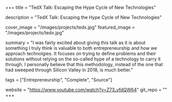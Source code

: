 +++
title = "TedX Talk: Escaping the Hype Cycle of New Technologies"

description = "TedX Talk: Escaping the Hype Cycle of New Technologies"

cover_image = "/images/projects/tedx.jpg"
featured_image = "/images/projects/tedx.jpg"

summary = "I was fairly excited about giving this talk as it is about something I truly think is valuable to both entrepreneurship and how we approach technolgies. It focuses on trying to define problems and their solutions without relying on the so-called hype of a technology to carry it through. I personally believe that this methodology, instead of the one that had sweeped through Silicon Valley in 2018, is much better."

tags = ["Entrepreneurship", "Complete", "Source"]

website = "https://www.youtube.com/watch?v=Z73_yfdQW64"
git_repo = ""
+++